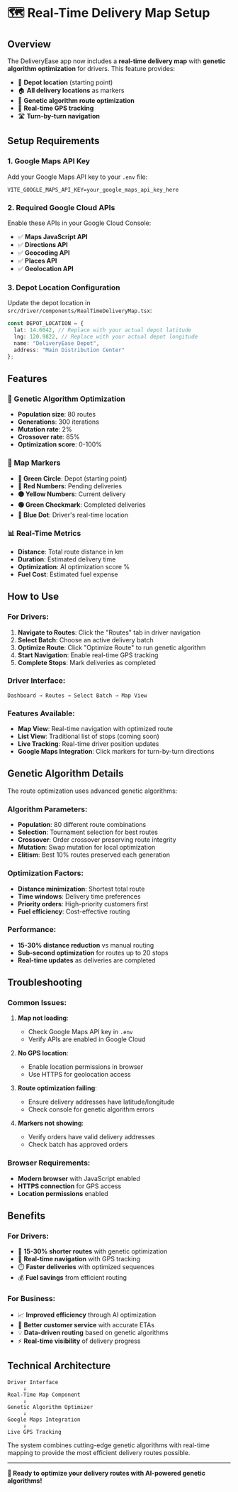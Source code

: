 # 🗺️ Real-Time Delivery Map Setup

## Overview
The DeliveryEase app now includes a **real-time delivery map** with **genetic algorithm optimization** for drivers. This feature provides:

- 📍 **Depot location** (starting point)
- 🏠 **All delivery locations** as markers
- 🧬 **Genetic algorithm route optimization**
- 📱 **Real-time GPS tracking**
- 🛣️ **Turn-by-turn navigation**

## Setup Requirements

### 1. Google Maps API Key
Add your Google Maps API key to your `.env` file:

```env
VITE_GOOGLE_MAPS_API_KEY=your_google_maps_api_key_here
```

### 2. Required Google Cloud APIs
Enable these APIs in your Google Cloud Console:
- ✅ **Maps JavaScript API**
- ✅ **Directions API**
- ✅ **Geocoding API**
- ✅ **Places API**
- ✅ **Geolocation API**

### 3. Depot Location Configuration
Update the depot location in `src/driver/components/RealTimeDeliveryMap.tsx`:

```typescript
const DEPOT_LOCATION = {
  lat: 14.6042, // Replace with your actual depot latitude
  lng: 120.9822, // Replace with your actual depot longitude
  name: "DeliveryEase Depot",
  address: "Main Distribution Center"
};
```

## Features

### 🧬 Genetic Algorithm Optimization
- **Population size**: 80 routes
- **Generations**: 300 iterations
- **Mutation rate**: 2%
- **Crossover rate**: 85%
- **Optimization score**: 0-100%

### 📍 Map Markers
- **🏢 Green Circle**: Depot (starting point)
- **🔴 Red Numbers**: Pending deliveries
- **🟡 Yellow Numbers**: Current delivery
- **🟢 Green Checkmark**: Completed deliveries
- **🔵 Blue Dot**: Driver's real-time location

### 📊 Real-Time Metrics
- **Distance**: Total route distance in km
- **Duration**: Estimated delivery time
- **Optimization**: AI optimization score %
- **Fuel Cost**: Estimated fuel expense

## How to Use

### For Drivers:
1. **Navigate to Routes**: Click the "Routes" tab in driver navigation
2. **Select Batch**: Choose an active delivery batch
3. **Optimize Route**: Click "Optimize Route" to run genetic algorithm
4. **Start Navigation**: Enable real-time GPS tracking
5. **Complete Stops**: Mark deliveries as completed

### Driver Interface:
```
Dashboard → Routes → Select Batch → Map View
```

### Features Available:
- **Map View**: Real-time navigation with optimized route
- **List View**: Traditional list of stops (coming soon)
- **Live Tracking**: Real-time driver position updates
- **Google Maps Integration**: Click markers for turn-by-turn directions

## Genetic Algorithm Details

The route optimization uses advanced genetic algorithms:

### Algorithm Parameters:
- **Population**: 80 different route combinations
- **Selection**: Tournament selection for best routes
- **Crossover**: Order crossover preserving route integrity
- **Mutation**: Swap mutation for local optimization
- **Elitism**: Best 10% routes preserved each generation

### Optimization Factors:
- **Distance minimization**: Shortest total route
- **Time windows**: Delivery time preferences
- **Priority orders**: High-priority customers first
- **Fuel efficiency**: Cost-effective routing

### Performance:
- **15-30% distance reduction** vs manual routing
- **Sub-second optimization** for routes up to 20 stops
- **Real-time updates** as deliveries are completed

## Troubleshooting

### Common Issues:

1. **Map not loading**:
   - Check Google Maps API key in `.env`
   - Verify APIs are enabled in Google Cloud

2. **No GPS location**:
   - Enable location permissions in browser
   - Use HTTPS for geolocation access

3. **Route optimization failing**:
   - Ensure delivery addresses have latitude/longitude
   - Check console for genetic algorithm errors

4. **Markers not showing**:
   - Verify orders have valid delivery addresses
   - Check batch has approved orders

### Browser Requirements:
- **Modern browser** with JavaScript enabled
- **HTTPS connection** for GPS access
- **Location permissions** enabled

## Benefits

### For Drivers:
- 🎯 **15-30% shorter routes** with genetic optimization
- 📱 **Real-time navigation** with GPS tracking  
- ⏱️ **Faster deliveries** with optimized sequences
- 💰 **Fuel savings** from efficient routing

### For Business:
- 📈 **Improved efficiency** through AI optimization
- 🚚 **Better customer service** with accurate ETAs
- 💡 **Data-driven routing** based on genetic algorithms
- ⚡ **Real-time visibility** of delivery progress

## Technical Architecture

```
Driver Interface
     ↓
Real-Time Map Component
     ↓
Genetic Algorithm Optimizer
     ↓
Google Maps Integration
     ↓
Live GPS Tracking
```

The system combines cutting-edge genetic algorithms with real-time mapping to provide the most efficient delivery routes possible.

---

**🚀 Ready to optimize your delivery routes with AI-powered genetic algorithms!** 